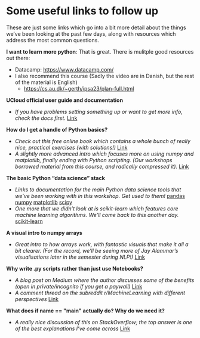 # Some useful links to follow up

These are just some links which go into a bit more detail about the things we’ve been looking at the past few days, along with resources which address the most common questions.

**I want to learn more python**:
That is great. There is mulitple good resources out there:

- Datacamp: https://www.datacamp.com/
- I also recommend this course (Sadly the video are in Danish, but the rest of the material is English)
  - https://cs.au.dk/~gerth/ipsa23/plan-full.html


**UCloud official user guide and documentation**
- *If you have problems setting something up or want to get more info, check the docs first.*
[Link](https://docs.cloud.sdu.dk/)

**How do I get a handle of Python basics?**
- *Check out this free online book which contains a whole bunch of really nice, practical exercises (with solutions!)*
[Link](https://automatetheboringstuff.com/)
- *A slightly more advanced intro which focuses more on using numpy and matplotlib, finally ending with Python scripting. (Our workshops borrowed material from this course, and radically compressed it).*
[Link](https://swcarpentry.github.io/python-novice-inflammation/)

**The basic Python “data science” stack**
- *Links to documentation for the main Python data science tools that we’ve been working with in this workshop. Get used to them!*
[pandas](https://pandas.pydata.org/)
[numpy](https://numpy.org/)
[matplotlib](https://matplotlib.org/)
[scipy](https://scipy.org/)
- *One more that we didn’t look at is scikit-learn which features core machine learning algorithms. We’ll come back to this another day.*
[scikit-learn](https://scikit-learn.org/stable/)

**A visual intro to numpy arrays**
- *Great intro to how arrays work, with fantastic visuals that make it all a bit clearer. (For the record, we’ll be seeing more of Jay Alammar’s visualisations later in the semester during NLP!)*
[Link](https://jalammar.github.io/visual-numpy/)

**Why write .py scripts rather than just use Notebooks?** 
- *A blog post on Medium where the author discusses some of the benefits (open in private/incognito if you get a paywall)*
[Link](https://towardsdatascience.com/5-reasons-why-you-should-switch-from-jupyter-notebook-to-scripts-cb3535ba9c95)
- *A comment thread on the subreddit r/MachineLearning with different perspectives*
[Link](https://www.reddit.com/r/MachineLearning/comments/be72vd/d_notebooks_versus_scripts_whats_your_workflow/)

**What does if __name__ == "__main__" actually do? Why do we need it?**
- *A really nice discussion of this on StackOverflow; the top answer is one of the best explanations I’ve come across*
[Link](https://stackoverflow.com/questions/419163/what-does-if-name-main-do)